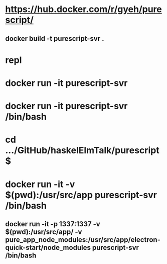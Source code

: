 
# https://hub.docker.com/r/gyeh/purescript/

## docker build -t purescript-svr .

# repl
# docker run -it purescript-svr

# docker run -it purescript-svr /bin/bash

# cd .../GitHub/haskelElmTalk/purescript$

# docker run -it -v $(pwd):/usr/src/app purescript-svr /bin/bash

## docker run -it -p 1337:1337 -v $(pwd):/usr/src/app/ -v pure_app_node_modules:/usr/src/app/electron-quick-start/node_modules purescript-svr /bin/bash
